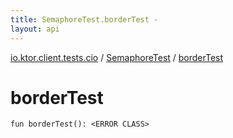 ```yaml
---
title: SemaphoreTest.borderTest - 
layout: api
---
```


<div class='api-docs-breadcrumbs'><a href="../index.html">io.ktor.client.tests.cio</a> / <a href="index.html">SemaphoreTest</a> / <a href="./border-test.html">borderTest</a></div>

# borderTest

<div class="signature"><code><span class="keyword">fun </span><span class="identifier">borderTest</span><span class="symbol">(</span><span class="symbol">)</span><span class="symbol">: </span><span class="identifier">&lt;ERROR CLASS&gt;</span></code></div>
